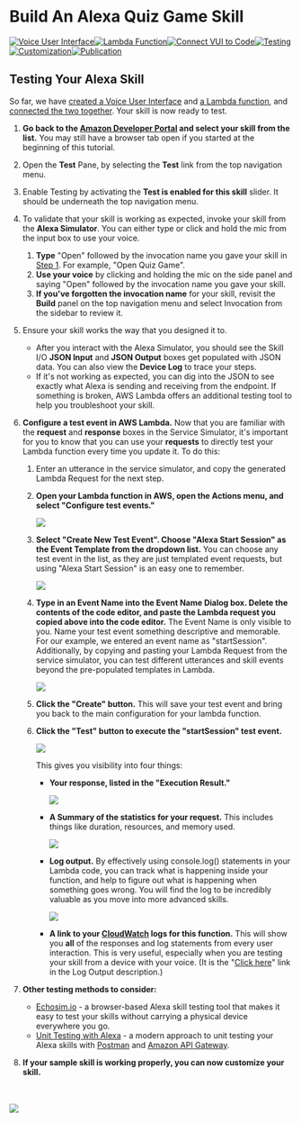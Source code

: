 # Build An Alexa Quiz Game Skill
[![Voice User Interface](https://m.media-amazon.com/images/G/01/mobile-apps/dex/alexa/alexa-skills-kit/tutorials/navigation/1-locked._TTH_.png)](./1-voice-user-interface.md)[![Lambda Function](https://m.media-amazon.com/images/G/01/mobile-apps/dex/alexa/alexa-skills-kit/tutorials/navigation/2-locked._TTH_.png)](./2-lambda-function.md)[![Connect VUI to Code](https://m.media-amazon.com/images/G/01/mobile-apps/dex/alexa/alexa-skills-kit/tutorials/navigation/3-locked._TTH_.png)](./3-connect-vui-to-code.md)[![Testing](https://m.media-amazon.com/images/G/01/mobile-apps/dex/alexa/alexa-skills-kit/tutorials/navigation/4-on._TTH_.png)](./4-testing.md)[![Customization](https://m.media-amazon.com/images/G/01/mobile-apps/dex/alexa/alexa-skills-kit/tutorials/navigation/5-off._TTH_.png)](./5-customization.md)[![Publication](https://m.media-amazon.com/images/G/01/mobile-apps/dex/alexa/alexa-skills-kit/tutorials/navigation/6-off._TTH_.png)](./6-publication.md)

## Testing Your Alexa Skill

So far, we have [created a Voice User Interface](./1-voice-user-interface.md) and [a Lambda function](./2-lambda-function.md), and [connected the two together](./3-connect-vui-to-code.md).  Your skill is now ready to test.

1.  **Go back to the [Amazon Developer Portal](https://developer.amazon.com/edw/home.html#/skills/list) and select your skill from the list.** You may still have a browser tab open if you started at the beginning of this tutorial.

2. Open the **Test** Pane, by selecting the **Test** link from the top navigation menu.

3. Enable Testing by activating the **Test is enabled for this skill** slider. It should be underneath the top navigation menu.

4. To validate that your skill is working as expected, invoke your skill from the **Alexa Simulator**. You can either type or click and hold the mic from the input box to use your voice.
	1. **Type** "Open" followed by the invocation name you gave your skill in [Step 1](./1-voice-user-interface.md). For example, "Open Quiz Game".
	2. **Use your voice** by clicking and holding the mic on the side panel and saying "Open" followed by the invocation name you gave your skill.
	3. **If you've forgotten the invocation name** for your skill, revisit the **Build** panel on the top navigation menu and select Invocation from the sidebar to review it.

5. Ensure your skill works the way that you designed it to.
	* After you interact with the Alexa Simulator, you should see the Skill I/O **JSON Input** and **JSON Output** boxes get populated with JSON data. You can also view the **Device Log** to trace your steps.
	* If it's not working as expected, you can dig into the JSON to see exactly what Alexa is sending and receiving from the endpoint. If something is broken, AWS Lambda offers an additional testing tool to help you troubleshoot your skill.

6.  **Configure a test event in AWS Lambda.** Now that you are familiar with the **request** and **response** boxes in the Service Simulator, it's important for you to know that you can use your **requests** to directly test your Lambda function every time you update it.  To do this:
    1.  Enter an utterance in the service simulator, and copy the generated Lambda Request for the next step.

    2.  **Open your Lambda function in AWS, open the Actions menu, and select "Configure test events."**

        <img src="https://m.media-amazon.com/images/G/01/mobile-apps/dex/alexa/alexa-skills-kit/tutorials/general/4-5-2-configure-test-event._TTH_.png" />

    3.  **Select "Create New Test Event". Choose "Alexa Start Session" as the Event Template from the dropdown list.** You can choose any test event in the list, as they are just templated event requests, but using "Alexa Start Session" is an easy one to remember.  

        <img src="https://m.media-amazon.com/images/G/01/mobile-apps/dex/alexa/alexa-skills-kit/tutorials/general/4-5-3-alexa-start-session._TTH_.png" />

    4.  **Type in an Event Name into the Event Name Dialog box. Delete the contents of the code editor, and paste the Lambda request you copied above into the code editor.** The Event Name is only visible to you. Name your test event something descriptive and memorable. For our example, we entered an event name as "startSession". Additionally, by copying and pasting your Lambda Request from the service simulator, you can test different utterances and skill events beyond the pre-populated templates in Lambda.

        <img src="https://m.media-amazon.com/images/G/01/mobile-apps/dex/alexa/alexa-skills-kit/tutorials/fact/4-5-4-paste-request._TTH_.png" />

    5.  **Click the "Create" button.** This will save your test event and bring you back to the main configuration for your lambda function.

    6.  **Click the "Test" button to execute the "startSession" test event.**

        <img src="https://m.media-amazon.com/images/G/01/mobile-apps/dex/alexa/alexa-skills-kit/tutorials/general/4-5-5-save-and-test._TTH_.png" />

        This gives you visibility into four things:

        *  **Your response, listed in the "Execution Result."**

           <img src="https://m.media-amazon.com/images/G/01/mobile-apps/dex/alexa/alexa-skills-kit/tutorials/fact/4-5-5-1-execution-result._TTH_.png" />

        *  **A Summary of the statistics for your request.** This includes things like duration, resources, and memory used.

           <img src="https://m.media-amazon.com/images/G/01/mobile-apps/dex/alexa/alexa-skills-kit/tutorials/general/4-5-5-2-summary._TTH_.png" />

        *  **Log output.**  By effectively using console.log() statements in your Lambda code, you can track what is happening inside your function, and help to figure out what is happening when something goes wrong.  You will find the log to be incredibly valuable as you move into more advanced skills.

           <img src="https://m.media-amazon.com/images/G/01/mobile-apps/dex/alexa/alexa-skills-kit/tutorials/general/4-5-5-3-log-output._TTH_.png"/>

        *  **A link to your [CloudWatch](https://console.aws.amazon.com/cloudwatch/home?region=us-east-1#logs:) logs for this function.**  This will show you **all** of the responses and log statements from every user interaction.  This is very useful, especially when you are testing your skill from a device with your voice.  (It is the "[Click here](https://console.aws.amazon.com/cloudwatch/home?region=us-east-1#logs:)" link in the Log Output description.)

7.  **Other testing methods to consider:**

    *  [Echosim.io](https://echosim.io) - a browser-based Alexa skill testing tool that makes it easy to test your skills without carrying a physical device everywhere you go.
    *  [Unit Testing with Alexa](https://github.com/alexa/alexa-cookbook/tree/master/testing/postman/README.md) - a modern approach to unit testing your Alexa skills with [Postman](http://getpostman.com) and [Amazon API Gateway](http://aws.amazon.com/apigateway).

8.  **If your sample skill is working properly, you can now customize your skill.**

<br/><br/>
<a href="./5-customization.md"><img src="https://m.media-amazon.com/images/G/01/mobile-apps/dex/alexa/alexa-skills-kit/tutorials/general/buttons/button_next_customization._TTH_.png" /></a>
